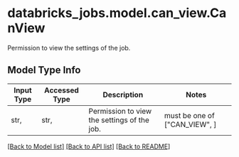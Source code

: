 # databricks_jobs.model.can_view.CanView

Permission to view the settings of the job.

## Model Type Info
Input Type | Accessed Type | Description | Notes
------------ | ------------- | ------------- | -------------
str,  | str,  | Permission to view the settings of the job. | must be one of ["CAN_VIEW", ] 

[[Back to Model list]](../../README.md#documentation-for-models) [[Back to API list]](../../README.md#documentation-for-api-endpoints) [[Back to README]](../../README.md)

